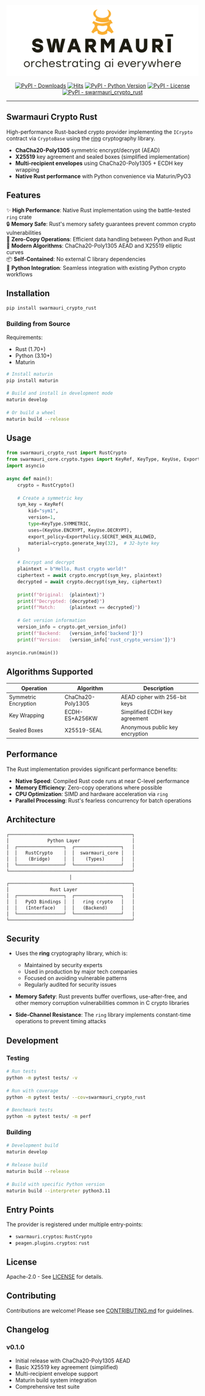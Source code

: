 ![Swarmauri Logo](https://github.com/swarmauri/swarmauri-sdk/blob/3d4d1cfa949399d7019ae9d8f296afba773dfb7f/assets/swarmauri.brand.theme.svg)

<p align="center">
    <a href="https://pypi.org/project/swarmauri_crypto_rust/">
        <img src="https://img.shields.io/pypi/dm/swarmauri_crypto_rust" alt="PyPI - Downloads"/></a>
    <a href="https://hits.sh/github.com/swarmauri/swarmauri-sdk/tree/master/pkgs/standards/swarmauri_crypto_rust/">
        <img alt="Hits" src="https://hits.sh/github.com/swarmauri/swarmauri-sdk/tree/master/pkgs/standards/swarmauri_crypto_rust.svg"/></a>
    <a href="https://pypi.org/project/swarmauri_crypto_rust/">
        <img src="https://img.shields.io/pypi/pyversions/swarmauri_crypto_rust" alt="PyPI - Python Version"/></a>
    <a href="https://pypi.org/project/swarmauri_crypto_rust/">
        <img src="https://img.shields.io/pypi/l/swarmauri_crypto_rust" alt="PyPI - License"/></a>
    <a href="https://pypi.org/project/swarmauri_crypto_rust/">
        <img src="https://img.shields.io/pypi/v/swarmauri_crypto_rust?label=swarmauri_crypto_rust&color=green" alt="PyPI - swarmauri_crypto_rust"/></a>
</p>

---

## Swarmauri Crypto Rust

High-performance Rust-backed crypto provider implementing the `ICrypto` contract via `CryptoBase` using the [ring](https://github.com/briansmith/ring) cryptography library.

- **ChaCha20-Poly1305** symmetric encrypt/decrypt (AEAD)
- **X25519** key agreement and sealed boxes (simplified implementation)
- **Multi-recipient envelopes** using ChaCha20-Poly1305 + ECDH key wrapping
- **Native Rust performance** with Python convenience via Maturin/PyO3

## Features

✨ **High Performance**: Native Rust implementation using the battle-tested `ring` crate  
🔒 **Memory Safe**: Rust's memory safety guarantees prevent common crypto vulnerabilities  
🚀 **Zero-Copy Operations**: Efficient data handling between Python and Rust  
🎯 **Modern Algorithms**: ChaCha20-Poly1305 AEAD and X25519 elliptic curves  
📦 **Self-Contained**: No external C library dependencies  
🐍 **Python Integration**: Seamless integration with existing Python crypto workflows

## Installation

```bash
pip install swarmauri_crypto_rust
```

### Building from Source

Requirements:

- Rust (1.70+)
- Python (3.10+)
- Maturin

```bash
# Install maturin
pip install maturin

# Build and install in development mode
maturin develop

# Or build a wheel
maturin build --release
```

## Usage

```python
from swarmauri_crypto_rust import RustCrypto
from swarmauri_core.crypto.types import KeyRef, KeyType, KeyUse, ExportPolicy
import asyncio

async def main():
    crypto = RustCrypto()

    # Create a symmetric key
    sym_key = KeyRef(
        kid="sym1",
        version=1,
        type=KeyType.SYMMETRIC,
        uses=(KeyUse.ENCRYPT, KeyUse.DECRYPT),
        export_policy=ExportPolicy.SECRET_WHEN_ALLOWED,
        material=crypto.generate_key(32),  # 32-byte key
    )

    # Encrypt and decrypt
    plaintext = b"Hello, Rust crypto world!"
    ciphertext = await crypto.encrypt(sym_key, plaintext)
    decrypted = await crypto.decrypt(sym_key, ciphertext)

    print(f"Original:  {plaintext}")
    print(f"Decrypted: {decrypted}")
    print(f"Match:     {plaintext == decrypted}")

    # Get version information
    version_info = crypto.get_version_info()
    print(f"Backend:   {version_info['backend']}")
    print(f"Version:   {version_info['rust_crypto_version']}")

asyncio.run(main())
```

## Algorithms Supported

| Operation            | Algorithm         | Description                     |
| -------------------- | ----------------- | ------------------------------- |
| Symmetric Encryption | ChaCha20-Poly1305 | AEAD cipher with 256-bit keys   |
| Key Wrapping         | ECDH-ES+A256KW    | Simplified ECDH key agreement   |
| Sealed Boxes         | X25519-SEAL       | Anonymous public key encryption |

## Performance

The Rust implementation provides significant performance benefits:

- **Native Speed**: Compiled Rust code runs at near C-level performance
- **Memory Efficiency**: Zero-copy operations where possible
- **CPU Optimization**: SIMD and hardware acceleration via `ring`
- **Parallel Processing**: Rust's fearless concurrency for batch operations

## Architecture

```
┌─────────────────────────────────────────────┐
│              Python Layer                   │
│  ┌─────────────────┐  ┌─────────────────┐   │
│  │   RustCrypto    │  │  swarmauri_core │   │
│  │    (Bridge)     │  │    (Types)      │   │
│  └─────────────────┘  └─────────────────┘   │
└─────────────────────────────────────────────┘
                       │
┌─────────────────────────────────────────────┐
│               Rust Layer                    │
│  ┌─────────────────┐  ┌─────────────────┐   │
│  │   PyO3 Bindings │  │   ring crypto   │   │
│  │   (Interface)   │  │   (Backend)     │   │
│  └─────────────────┘  └─────────────────┘   │
└─────────────────────────────────────────────┘
```

## Security

- Uses the **ring** cryptography library, which is:

  - Maintained by security experts
  - Used in production by major tech companies
  - Focused on avoiding vulnerable patterns
  - Regularly audited for security issues

- **Memory Safety**: Rust prevents buffer overflows, use-after-free, and other memory corruption vulnerabilities common in C crypto libraries

- **Side-Channel Resistance**: The `ring` library implements constant-time operations to prevent timing attacks

## Development

### Testing

```bash
# Run tests
python -m pytest tests/ -v

# Run with coverage
python -m pytest tests/ --cov=swarmauri_crypto_rust

# Benchmark tests
python -m pytest tests/ -m perf
```

### Building

```bash
# Development build
maturin develop

# Release build
maturin build --release

# Build with specific Python version
maturin build --interpreter python3.11
```

## Entry Points

The provider is registered under multiple entry-points:

- `swarmauri.cryptos`: `RustCrypto`
- `peagen.plugins.cryptos`: `rust`

## License

Apache-2.0 - See [LICENSE](LICENSE) for details.

## Contributing

Contributions are welcome! Please see [CONTRIBUTING.md](../../../CONTRIBUTING.md) for guidelines.

## Changelog

### v0.1.0

- Initial release with ChaCha20-Poly1305 AEAD
- Basic X25519 key agreement (simplified)
- Multi-recipient envelope support
- Maturin build system integration
- Comprehensive test suite
